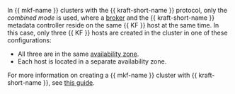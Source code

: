 In {{ mkf-name }} clusters with the {{ kraft-short-name }} protocol, only the _combined mode_ is used, where a [broker](../../../managed-kafka/concepts/brokers.md) and the {{ kraft-short-name }} metadata controller reside on the same {{ KF }} host at the same time. In this case, only three {{ KF }} hosts are created in the cluster in one of these configurations:

* All three are in the same [availability zone](../../../overview/concepts/geo-scope.md).
* Each host is located in a separate availability zone.

For more information on creating a {{ mkf-name }} cluster with {{ kraft-short-name }}, see [this guide](../../../managed-kafka/operations/cluster-create.md#create-cluster).
